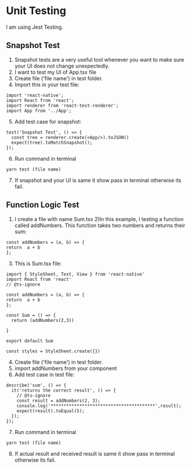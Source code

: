 # Unit Testing
 I am using Jest Testing.

## Snapshot Test
1) Snapshot tests are a very useful tool whenever you want to make sure your UI does not change unexpectedly.
2) I want to test my UI of App.tsx file
3) Create file  ('file name') in test folder.
4) Import this in your test file:

```
import 'react-native';
import React from 'react';
import renderer from 'react-test-renderer';
import App from '../App';
```

5) Add test case for snapshot:
```
test('Snapshot Test', () => {
  const tree = renderer.create(<App/>).toJSON()
  expect(tree).toMatchSnapshot();
});
```
6) Run command in terminal

```
yarn test (file name)
```
7) If snapshot and your UI is same it show pass in terminal otherwise its fail.


## Function Logic Test
1) I create a file with name Sum.tsx
2)In this example, I testing a function called addNumbers. This function takes two numbers and returns their sum:
```
const addNumbers = (a, b) => {
return  a + b
};
```
3) This is Sum.tsx file:
```
import { StyleSheet, Text, View } from 'react-native'
import React from 'react'
// @ts-ignore

const addNumbers = (a, b) => {
return  a + b
};
 
const Sum = () => {
  return (addNumbers(2,3))

}

export default Sum

const styles = StyleSheet.create({})
```

4) Create file  ('file name') in test folder.
5) import addNumbers from your component
6) Add test case in test file:
```
describe('sum', () => {
  it('returns the correct result', () => {
    // @ts-ignore
    const result = addNumbers(2, 3);
    console.log('****************************************',result);
    expect(result).toEqual(5);
  });
});
```
7) Run command in terminal

```
yarn test (file name)
```

8) If actual result and received result is same it show pass in terminal otherwise its fail.

 
